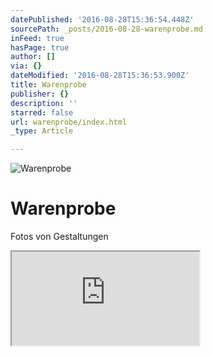 ```yaml
---
datePublished: '2016-08-28T15:36:54.448Z'
sourcePath: _posts/2016-08-28-warenprobe.md
inFeed: true
hasPage: true
author: []
via: {}
dateModified: '2016-08-28T15:36:53.900Z'
title: Warenprobe
publisher: {}
description: ''
starred: false
url: warenprobe/index.html
_type: Article

---
```

![Warenprobe](https://the-grid-user-content.s3-us-west-2.amazonaws.com/af04fb1d-14d6-40cf-b074-5f079db1790f.png)

# Warenprobe

Fotos von Gestaltungen

<iframe src="https://the-grid.github.io/ed-userhtml/?g=eJw9jssKwyAURPd-hdzsvRIbSSHmXxK9qYJW8EF-v4_Qzm4WZ84w9ssSjrIl4mdwzRu4SQncU3j4ZkB9Si3WACKJUGvvwuaElHZywrcUBy3lfVYjKj3NWk_Av2t7Lo6KgTe-xZjPo8dYbSF6rgtewvX_gL0AtA0nZg" style=""></iframe>